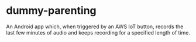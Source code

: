 # dummy-parenting
An Android app which, when triggered by an AWS IoT button, records the last few minutes of audio and keeps recording for a specified length of time.